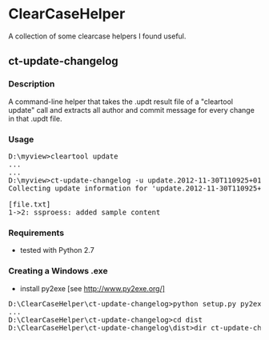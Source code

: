 # ClearCaseHelper #
A collection of some clearcase helpers I found useful.

## ct-update-changelog ##
### Description ###
A command-line helper that takes the .updt result file of a "cleartool update" call and extracts all author and commit message for every change in that .updt file.

### Usage ###
<pre>
D:\myview>cleartool update
...
...
D:\myview>ct-update-changelog -u update.2012-11-30T110925+0100.updt
Collecting update information for 'update.2012-11-30T110925+0100.txt'...

[file.txt]
1->2: ssproess: added sample content
</pre>

### Requirements ###
* tested with Python 2.7

### Creating a Windows .exe ###
* install py2exe  [see http://www.py2exe.org/]
<pre>
D:\ClearCaseHelper\ct-update-changelog>python setup.py py2exe
...
D:\ClearCaseHelper\ct-update-changelog>cd dist
D:\ClearCaseHelper\ct-update-changelog\dist>dir ct-update-changelog.exe
</pre>
